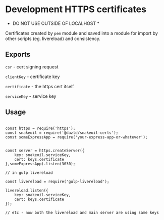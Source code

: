 # Development HTTPS certificates

* DO NOT USE OUTSIDE OF LOCALHOST *

Certificates created by `pem` module and saved into a module for import by other scripts (eg. livereload) and consistency.

## Exports

`csr` - cert signing request

`clientKey` - certificate key

`certificate` - the https cert itself

`serviceKey` - service key

## Usage

```

const https = require('https');
const snakeoil = require('@dazld/snakeoil-certs');
const someExpressApp = require('your-express-app-or-whatever');


const server = https.createServer({
    key: snakeoil.serviceKey,
    cert: keys.certificate
},someExpressApp).listen(3030);

// in gulp livereload

const livereload = require('gulp-livereload');

livereload.listen({
    key: snakeoil.serviceKey,
    cert: keys.certificate
});

// etc - now both the livereload and main server are using same keys
```




